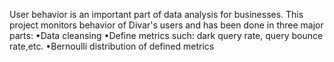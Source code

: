 
User behavior is an important part of data analysis for businesses. This project monitors behavior of Divar's users and has been done in three major parts:
•Data cleansing
•Define metrics such: dark query rate, query bounce rate,etc.
•Bernoulli distribution of defined metrics
